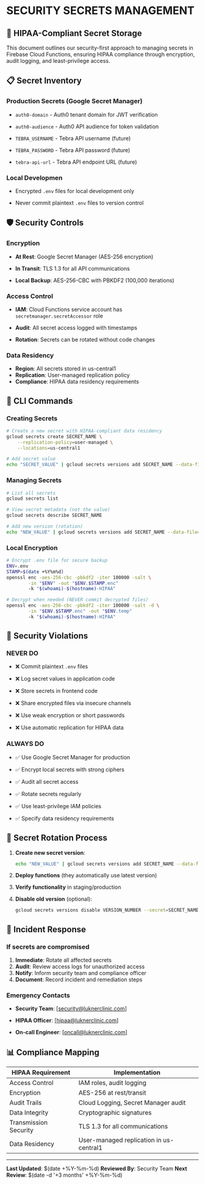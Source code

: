 # SECURITY SECRETS MANAGEMENT

## 🔐 HIPAA-Compliant Secret Storage

This document outlines our security-first approach to managing secrets in Firebase Cloud Functions, ensuring HIPAA compliance through encryption, audit logging, and least-privilege access.

## 📋 Secret Inventory

### Production Secrets (Google Secret Manager)

- `auth0-domain` - Auth0 tenant domain for JWT verification

- `auth0-audience` - Auth0 API audience for token validation

- `TEBRA_USERNAME` - Tebra API username (future)

- `TEBRA_PASSWORD` - Tebra API password (future)

- `tebra-api-url` - Tebra API endpoint URL (future)

### Local Developmen

- Encrypted `.env` files for local development only

- Never commit plaintext `.env` files to version control

## 🛡️ Security Controls

### Encryption

- **At Rest**: Google Secret Manager (AES-256 encryption)

- **In Transit**: TLS 1.3 for all API communications

- **Local Backup**: AES-256-CBC with PBKDF2 (100,000 iterations)

### Access Control

- **IAM**: Cloud Functions service account has `secretmanager.secretAccessor` role

- **Audit**: All secret access logged with timestamps

- **Rotation**: Secrets can be rotated without code changes

### Data Residency

- **Region**: All secrets stored in us-central1
- **Replication**: User-managed replication policy
- **Compliance**: HIPAA data residency requirements

## 📝 CLI Commands

### Creating Secrets

```bash
# Create a new secret with HIPAA-compliant data residency
gcloud secrets create SECRET_NAME \
    --replication-policy=user-managed \
    --locations=us-central1

# Add secret value
echo "SECRET_VALUE" | gcloud secrets versions add SECRET_NAME --data-file=-
```

### Managing Secrets

```bash
# List all secrets
gcloud secrets list

# View secret metadata (not the value)
gcloud secrets describe SECRET_NAME

# Add new version (rotation)
echo "NEW_VALUE" | gcloud secrets versions add SECRET_NAME --data-file=-
```

### Local Encryption

```bash
# Encrypt .env file for secure backup
ENV=.env
STAMP=$(date +%Y%m%d)
openssl enc -aes-256-cbc -pbkdf2 -iter 100000 -salt \
        -in "$ENV" -out "$ENV.$STAMP.enc"
        -k "$(whoami)-$(hostname)-HIPAA"

# Decrypt when needed (NEVER commit decrypted files)
openssl enc -aes-256-cbc -pbkdf2 -iter 100000 -salt -d \
        -in "$ENV.$STAMP.enc" -out "$ENV.temp"
        -k "$(whoami)-$(hostname)-HIPAA"
```

## 🚫 Security Violations

### NEVER DO

- ❌ Commit plaintext `.env` files

- ❌ Log secret values in application code

- ❌ Store secrets in frontend code

- ❌ Share encrypted files via insecure channels

- ❌ Use weak encryption or short passwords

- ❌ Use automatic replication for HIPAA data

### ALWAYS DO

- ✅ Use Google Secret Manager for production

- ✅ Encrypt local secrets with strong ciphers

- ✅ Audit all secret access

- ✅ Rotate secrets regularly

- ✅ Use least-privilege IAM policies

- ✅ Specify data residency requirements

## 🔄 Secret Rotation Process

1. **Create new secret version**:
   ```bash
   echo "NEW_VALUE" | gcloud secrets versions add SECRET_NAME --data-file=-
   ```

2. **Deploy functions** (they automatically use latest version)

3. **Verify functionality** in staging/production

4. **Disable old version** (optional):
   ```bash
   gcloud secrets versions disable VERSION_NUMBER --secret=SECRET_NAME
   ```

## 🚨 Incident Response

### If secrets are compromised

1. **Immediate**: Rotate all affected secrets
2. **Audit**: Review access logs for unauthorized access
3. **Notify**: Inform security team and compliance officer
4. **Document**: Record incident and remediation steps

### Emergency Contacts

- **Security Team**: [security@luknerclinic.com]

- **HIPAA Officer**: [hipaa@luknerclinic.com]

- **On-call Engineer**: [oncall@luknerclinic.com]

## 📊 Compliance Mapping

| HIPAA Requirement | Implementation |
|-------------------|----------------|
| Access Control | IAM roles, audit logging |
| Encryption | AES-256 at rest/transit |
| Audit Trails | Cloud Logging, Secret Manager audit |
| Data Integrity | Cryptographic signatures |
| Transmission Security | TLS 1.3 for all communications |
| Data Residency | User-managed replication in us-central1 |

---

**Last Updated**: $(date +%Y-%m-%d)
**Reviewed By**: Security Team
**Next Review**: $(date -d '+3 months' +%Y-%m-%d)
